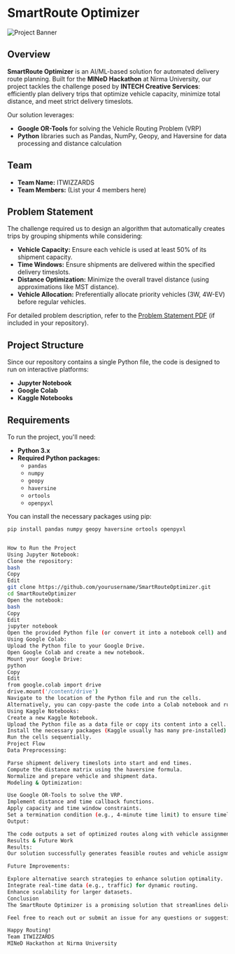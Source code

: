 # SmartRoute Optimizer

![Project Banner](https://via.placeholder.com/800x200?text=SmartRoute+Optimizer)

## Overview

**SmartRoute Optimizer** is an AI/ML-based solution for automated delivery route planning. Built for the **MINeD Hackathon** at Nirma University, our project tackles the challenge posed by **INTECH Creative Services**: efficiently plan delivery trips that optimize vehicle capacity, minimize total distance, and meet strict delivery timeslots.

Our solution leverages:
- **Google OR-Tools** for solving the Vehicle Routing Problem (VRP)
- **Python** libraries such as Pandas, NumPy, Geopy, and Haversine for data processing and distance calculation

## Team

- **Team Name:** ITWIZZARDS
- **Team Members:** (List your 4 members here)

## Problem Statement

The challenge required us to design an algorithm that automatically creates trips by grouping shipments while considering:
- **Vehicle Capacity:** Ensure each vehicle is used at least 50% of its shipment capacity.
- **Time Windows:** Ensure shipments are delivered within the specified delivery timeslots.
- **Distance Optimization:** Minimize the overall travel distance (using approximations like MST distance).
- **Vehicle Allocation:** Preferentially allocate priority vehicles (3W, 4W-EV) before regular vehicles.

For detailed problem description, refer to the [Problem Statement PDF](./ProblemStatement.pdf) (if included in your repository).

## Project Structure

Since our repository contains a single Python file, the code is designed to run on interactive platforms:
- **Jupyter Notebook**
- **Google Colab**
- **Kaggle Notebooks**

## Requirements

To run the project, you'll need:
- **Python 3.x**
- **Required Python packages:**  
  - `pandas`
  - `numpy`
  - `geopy`
  - `haversine`
  - `ortools`
  - `openpyxl`

You can install the necessary packages using pip:

```bash
pip install pandas numpy geopy haversine ortools openpyxl


How to Run the Project
Using Jupyter Notebook:
Clone the repository:
bash
Copy
Edit
git clone https://github.com/yourusername/SmartRouteOptimizer.git
cd SmartRouteOptimizer
Open the notebook:
bash
Copy
Edit
jupyter notebook
Open the provided Python file (or convert it into a notebook cell) and run the cells sequentially.
Using Google Colab:
Upload the Python file to your Google Drive.
Open Google Colab and create a new notebook.
Mount your Google Drive:
python
Copy
Edit
from google.colab import drive
drive.mount('/content/drive')
Navigate to the location of the Python file and run the cells.
Alternatively, you can copy-paste the code into a Colab notebook and run it.
Using Kaggle Notebooks:
Create a new Kaggle Notebook.
Upload the Python file as a data file or copy its content into a cell.
Install the necessary packages (Kaggle usually has many pre-installed).
Run the cells sequentially.
Project Flow
Data Preprocessing:

Parse shipment delivery timeslots into start and end times.
Compute the distance matrix using the haversine formula.
Normalize and prepare vehicle and shipment data.
Modeling & Optimization:

Use Google OR-Tools to solve the VRP.
Implement distance and time callback functions.
Apply capacity and time window constraints.
Set a termination condition (e.g., 4-minute time limit) to ensure timely results.
Output:

The code outputs a set of optimized routes along with vehicle assignments and validations for capacity, time, and distance.
Results & Future Work
Results:
Our solution successfully generates feasible routes and vehicle assignments under the given constraints within the allotted runtime.

Future Improvements:

Explore alternative search strategies to enhance solution optimality.
Integrate real-time data (e.g., traffic) for dynamic routing.
Enhance scalability for larger datasets.
Conclusion
The SmartRoute Optimizer is a promising solution that streamlines delivery route planning using advanced AI/ML techniques. It addresses key logistical challenges such as capacity utilization, time window adherence, and distance minimization, making it a valuable tool for companies aiming to reduce operational costs and improve customer satisfaction.

Feel free to reach out or submit an issue for any questions or suggestions.

Happy Routing!
Team ITWIZZARDS
MINeD Hackathon at Nirma University
